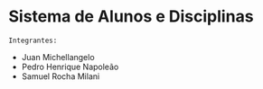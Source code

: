 # Sistema de Alunos e Disciplinas  
```Integrantes:```
-   Juan Michellangelo
-   Pedro Henrique Napoleão
-   Samuel Rocha Milani